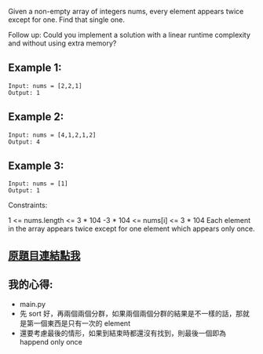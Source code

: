 Given a non-empty array of integers nums, every element appears twice except for one. Find that single one.

Follow up: Could you implement a solution with a linear runtime complexity and without using extra memory?

 

## Example 1:

	Input: nums = [2,2,1]
	Output: 1

## Example 2:

	Input: nums = [4,1,2,1,2]
	Output: 4

## Example 3:

	Input: nums = [1]
	Output: 1
 

Constraints:

1 <= nums.length <= 3 * 104
-3 * 104 <= nums[i] <= 3 * 104
Each element in the array appears twice except for one element which appears only once.

## [原題目連結點我](https://leetcode.com/problems/single-number/)

## 我的心得:
* main.py
* 先 sort 好，再兩個兩個分群，如果兩個兩個分群的結果是不一樣的話，那就是第一個東西是只有一次的 element
* 還要考慮最後的情形，如果到結束時都還沒有找到，則最後一個即為 happend only once